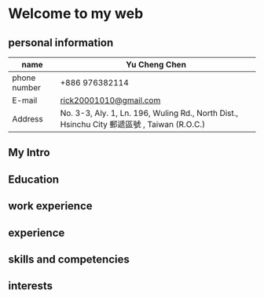 # Welcome to my web
## personal information
name| Yu Cheng Chen
----- | ------
phone number | +886 976382114
E-mail | rick20001010@gmail.com
Address | No. 3-3, Aly. 1, Ln. 196, Wuling Rd., North Dist., Hsinchu City 郵遞區號 , Taiwan (R.O.C.)

## My Intro

## Education

## work experience

## experience

## skills and competencies

## interests
